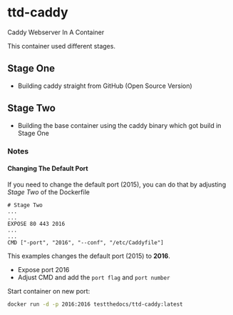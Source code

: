 # ttd-caddy
Caddy Webserver In A Container

This container used different stages.

## Stage One

- Building caddy straight from GitHub (Open Source Version)

## Stage Two

- Building the base container using the caddy binary which got build in Stage One

### Notes

#### Changing The Default Port

If you need to change the default port (2015), you can do that by adjusting *Stage Two* of the Dockerfile

```
# Stage Two
...
...
EXPOSE 80 443 2016
...
...
CMD ["-port", "2016", "--conf", "/etc/Caddyfile"]
```

This examples changes the default port (2015) to **2016**.

- Expose port 2016
- Adjust CMD and add the ``port flag`` and ``port number``

Start container on new port:
```bash
docker run -d -p 2016:2016 testthedocs/ttd-caddy:latest
```

